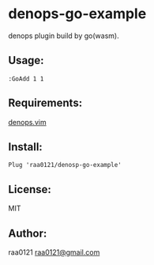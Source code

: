 denops-go-example
=========
denops plugin build by go(wasm).

Usage:
------
```
:GoAdd 1 1
```

Requirements:
-------------
[denops.vim](https://github.com/vim-denops/denops.vim)

Install:
--------
```
Plug 'raa0121/denosp-go-example'
```

License:
--------
MIT

Author:
-------
raa0121 <raa0121@gmail.com>

